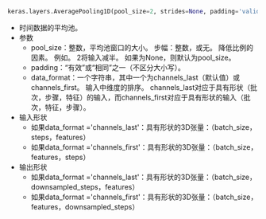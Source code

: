 ```python
keras.layers.AveragePooling1D(pool_size=2, strides=None, padding='valid', data_format='channels_last')
```

* 时间数据的平均池。
* 参数
  * pool_size：整数，平均池窗口的大小。
    步幅：整数，或无。 降低比例的因素。 例如。 2将输入减半。 如果为None，则默认为pool_size。
  * padding：“有效”或“相同”之一（不区分大小写）。
  * data_format：一个字符串，其中一个为channels_last（默认值）或channels_first。 输入中维度的排序。 channels_last对应于具有形状（批次，步骤，特征）的输入，而channels_first对应于具有形状的输入（批次，特征，步骤）。
* 输入形状
  * 如果data_format ='channels_last'：具有形状的3D张量：（batch_size，steps，features）
  * 如果data_format ='channels_first'：具有形状的3D张量：（batch_size，features，steps）
* 输出形状
  * 如果data_format ='channels_last'：具有形状的3D张量：（batch_size，downsampled_steps，features）
  * 如果data_format ='channels_first'：具有形状的3D张量：（batch_size，features，downsampled_steps）